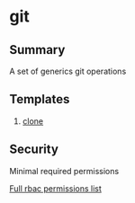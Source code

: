 # git

## Summary

A set of generics git operations

## Templates

1. [clone](https://github.com/codefresh-io/argo-hub/blob/main/workflows/git/versions/0.0.1/docs/clone-s3.md)

## Security

Minimal required permissions

[Full rbac permissions list](https://github.com/codefresh-io/argo-hub/blob/main/workflows/git/versions/0.0.1/rbac.yaml)
